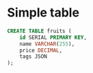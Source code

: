 # Simple table

```sql
CREATE TABLE fruits (
    id SERIAL PRIMARY KEY,
    name VARCHAR(255),
    price DECIMAL,
    tags JSON
);
```
